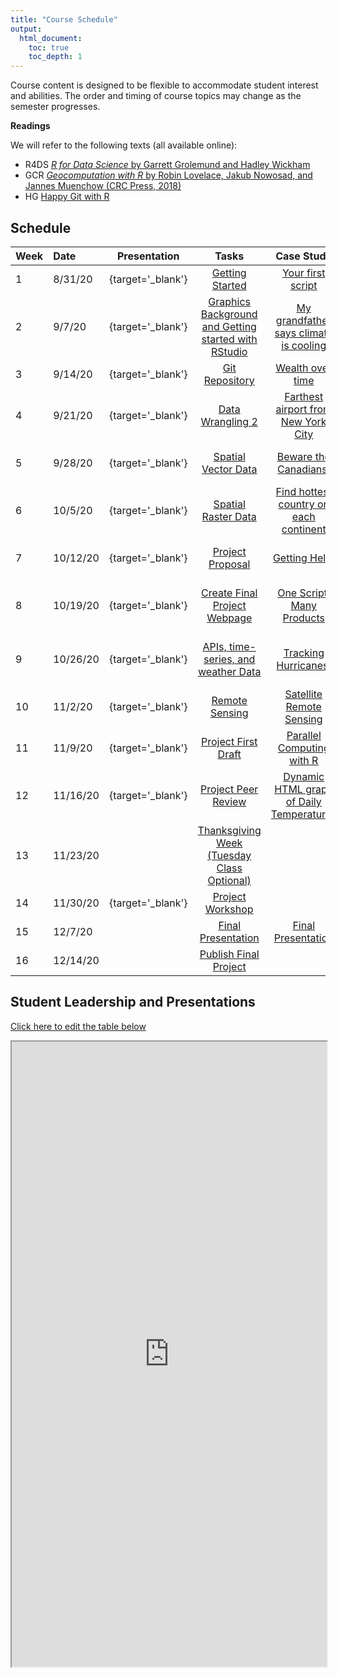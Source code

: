 ```yaml
---
title: "Course Schedule"
output:
  html_document:
    toc: true
    toc_depth: 1
---
```




Course content is designed to be flexible to accommodate student interest and abilities.  The order and timing of course topics may change as the semester progresses.  

**Readings**

We will refer to the following texts (all available online):

* R4DS [_R for Data Science_ by Garrett Grolemund and Hadley Wickham](http://r4ds.had.co.nz)
* GCR  [_Geocomputation with R_ by Robin Lovelace, Jakub Nowosad, and Jannes Muenchow (CRC Press, 2018)](https://geocompr.robinlovelace.net/)
* HG [Happy Git with R](https://happygitwithr.com/)


## Schedule

| Week | Date | Presentation | Tasks  |  Case Study | [DataCamp](https://www.datacamp.com/enterprise/geo511-fall-2020) | 
|:-|:-|:-:|:---:|:---:|:---:|
|  1 |  8/31/20 |  [<i class='fas fa-desktop'>   </i>](pres/PS_01.html){target='_blank'} |  [Getting Started](./TK_01.html) |  [Your first script](./CS_01.html) |  Introduction to R |
 |  2 |  9/7/20 |  [<i class='fas fa-desktop'>   </i>](pres/PS_02.html){target='_blank'} |  [Graphics Background and Getting started with RStudio](./TK_02.html) |  [My grandfather says climate is cooling](./CS_02.html) |  Introduction to Data Visualization with ggplot |
 |  3 |  9/14/20 |  [<i class='fas fa-desktop'>   </i>](pres/PS_03_Git.html){target='_blank'} |  [Git Repository](./TK_03.html) |  [Wealth over time](./CS_03.html) |  Introduction to the Tidyverse |
 |  4 |  9/21/20 |  [<i class='fas fa-desktop'>   </i>](pres/PS_04.html){target='_blank'} |  [Data Wrangling 2](./TK_04.html) |  [Farthest airport from New York City](./CS_04.html) |  Communicating with Data in the Tidyverse |
 |  5 |  9/28/20 |  [<i class='fas fa-desktop'>   </i>](pres/PS_05.html){target='_blank'} |  [Spatial Vector Data](./TK_05.html) |  [Beware the Canadians!](./CS_05.html) |  Visualizing Geospatial Data in R |
 |  6 |  10/5/20 |  [<i class='fas fa-desktop'>   </i>](pres/PS_06_raster.html){target='_blank'} |  [Spatial Raster Data](./TK_06.html) |  [Find hottest country on each continent](./CS_06.html) |  Spatial Analysis in R with sf and raster |
 |  7 |  10/12/20 |  [<i class='fas fa-desktop'>   </i>](pres/PS_07_help.html){target='_blank'} |  [Project Proposal](./TK_07.html) |  [Getting Help!](./CS_07.html) |  Interactive maps with leaflet in R |
 |  8 |  10/19/20 |  [<i class='fas fa-desktop'>   </i>](pres/PS_08_repro.html){target='_blank'} |  [Create Final Project Webpage](./TK_08.html) |  [One Script, Many Products](./CS_08.html) |  Intermediate Data Visualization with ggplot2 |
 |  9 |  10/26/20 |  [<i class='fas fa-desktop'>   </i>](pres/PS_09_weather.html){target='_blank'} |  [APIs, time-series, and weather Data](./TK_09.html) |  [Tracking Hurricanes!](./CS_09.html) |  Exploratory Data Analysis in R: Case Study |
 |  10 |  11/2/20 |  [<i class='fas fa-desktop'>   </i>](pres/PS_10_RS.html){target='_blank'} |  [Remote Sensing](./TK_10.html) |  [Satellite Remote Sensing](./CS_10.html) |  Select your own courses (8000 XP) |
 |  11 |  11/9/20 |  [<i class='fas fa-desktop'>   </i>](pres/PS_11_ParallelProcessing.html){target='_blank'} |  [Project First Draft](./TK_11.html) |  [Parallel Computing with R](./CS_11.html) |   |
 |  12 |  11/16/20 |  [<i class='fas fa-desktop'>   </i>](pres/PS_12.html){target='_blank'} |  [Project Peer Review](./TK_12.html) |  [Dynamic HTML graph of Daily Temperatures](./CS_12.html) |   |
 |  13 |  11/23/20 |   |  [Thanksgiving Week (Tuesday Class Optional)](./TK_13.html) |  []() |   |
 |  14 |  11/30/20 |  [<i class='fas fa-desktop'>   </i>](pres/PS_13.html){target='_blank'} |  [Project Workshop](./TK_14.html) |  []() |   |
 |  15 |  12/7/20 |   |  [Final Presentation](./TK_15.html) |  [Final Presentation](./TK_15.html) |   |
 |  16 |  12/14/20 |   |  [Publish Final Project](./TK_16.html) |  []() |   |
 



## Student Leadership and Presentations

[Click here to edit the table below](https://docs.google.com/spreadsheets/d/1hH61DFHifYLdrbH3RQTIkR3zmo0ImpUg0tdHdBQF3Vw/edit?usp=sharing)


<iframe src="https://docs.google.com/spreadsheets/d/e/2PACX-1vSm_SdDqTPR5j7dXg_VeaUaKSxCVevvytsWQYKcT_kBCgOkKMsouHfafZ6wtbVjXaUSYxODReZgxAC3/pubhtml?gid=868447735&amp;single=true&amp;widget=true&amp;headers=false" style="height: 1000px; width: 100%;"></iframe>

